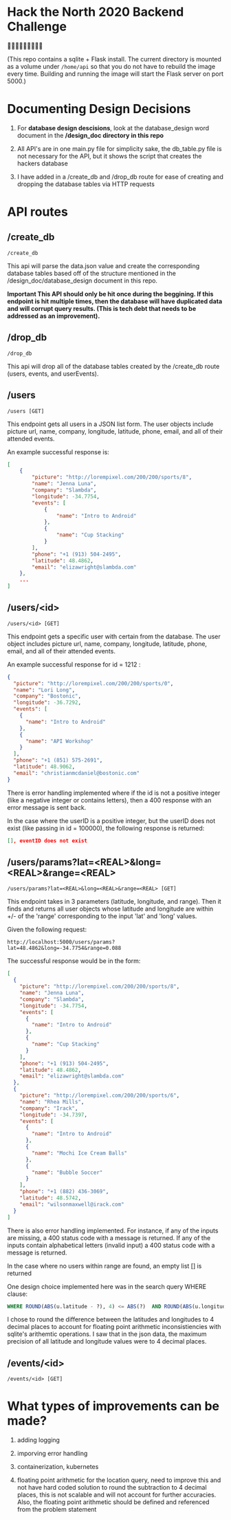 # Hack the North 2020 Backend Challenge

:rice_cracker::rice_cracker::rice_cracker::rice_cracker::rice_cracker::rice_cracker::rice_cracker::rice_cracker::rice_cracker:

(This repo contains a sqlite + Flask install. The current directory is mounted as a volume under `/home/api` so that you do not have to rebuild the image every time. Building and running the image will start the Flask server on port 5000.)

# Documenting Design Decisions

1. For **database design descisions**, look at the database_design word document in the **/design_doc directory in this repo**

2. All API's are in one main.py file for simplicity sake, the db_table.py file is not necessary for the API, but it shows the script that creates the hackers database

3. I have added in a /create_db and /drop_db route for ease of creating and dropping the database tables via HTTP requests

# API routes

## /create_db

```
/create_db
```

This api will parse the data.json value and create the corresponding database tables based off of the structure mentioned in the /design_doc/database_design document in this repo.

**Important This API should only be hit once during the beggining. If this endpoint is hit multiple times, then the database will have duplicated data and will corrupt query results. (This is tech debt that needs to be addressed as an improvement).**

## /drop_db

```
/drop_db
```

This api will drop all of the database tables created by the /create_db route (users, events, and userEvents).

## /users

```
/users [GET]
```

This endpoint gets all users in a JSON list form. The user objects include picture url, name, company, longitude, latitude, phone, email, and all of their attended events.

An example successful response is:

```json
[
    {
        "picture": "http://lorempixel.com/200/200/sports/8",
        "name": "Jenna Luna",
        "company": "Slambda",
        "longitude": -34.7754,
        "events": [
            {
                "name": "Intro to Android"
            },
            {
                "name": "Cup Stacking"
            }
        ],
        "phone": "+1 (913) 504-2495",
        "latitude": 48.4862,
        "email": "elizawright@slambda.com"
    },
    ...
]
```

## /users/\<id>

```
/users/<id> [GET]
```

This endpoint gets a specific user with certain <id> from the database. The user object includes picture url, name, company, longitude, latitude, phone, email, and all of their attended events.

An example successful response for id = 1212 :

```json
{
  "picture": "http://lorempixel.com/200/200/sports/0",
  "name": "Lori Long",
  "company": "Bostonic",
  "longitude": -36.7292,
  "events": [
    {
      "name": "Intro to Android"
    },
    {
      "name": "API Workshop"
    }
  ],
  "phone": "+1 (851) 575-2691",
  "latitude": 48.9062,
  "email": "christianmcdaniel@bostonic.com"
}
```

There is error handling implemented where if the id is not a positive integer (like a negative integer or contains letters), then a 400 response with an error message is sent back.

In the case where the userID is a positive integer, but the userID does not exist (like passing in id = 100000), the following response is returned:

```json
[], eventID does not exist
```

## /users/params\?lat=\<REAL>\&long=\<REAL>\&range=\<REAL>

```
/users/params?lat=<REAL>&long=<REAL>&range=<REAL> [GET]
```

This endpoint takes in 3 parameters (latitude, longitude, and range). Then it finds and returns all user objects whose latitude and longitude are within +/- of the 'range' corresponding to the input 'lat' and 'long' values.

Given the following request:

```
http://localhost:5000/users/params?lat=48.4862&long=-34.7754&range=0.088
```

The successful response would be in the form:

```json
[
  {
    "picture": "http://lorempixel.com/200/200/sports/8",
    "name": "Jenna Luna",
    "company": "Slambda",
    "longitude": -34.7754,
    "events": [
      {
        "name": "Intro to Android"
      },
      {
        "name": "Cup Stacking"
      }
    ],
    "phone": "+1 (913) 504-2495",
    "latitude": 48.4862,
    "email": "elizawright@slambda.com"
  },
  {
    "picture": "http://lorempixel.com/200/200/sports/6",
    "name": "Rhea Mills",
    "company": "Irack",
    "longitude": -34.7397,
    "events": [
      {
        "name": "Intro to Android"
      },
      {
        "name": "Mochi Ice Cream Balls"
      },
      {
        "name": "Bubble Soccer"
      }
    ],
    "phone": "+1 (882) 436-3069",
    "latitude": 48.5742,
    "email": "wilsonmaxwell@irack.com"
  }
]
```

There is also error handling implemented. For instance, if any of the inputs are missing, a 400 status code with a message is returned. If any of the inputs contain alphabetical letters (invalid input) a 400 status code with a message is returned.

In the case where no users within range are found, an empty list [] is returned

One design choice implemented here was in the search query WHERE clause:

```sql
WHERE ROUND(ABS(u.latitude - ?), 4) <= ABS(?)  AND ROUND(ABS(u.longitude - ?), 4) <= ABS(?)
```

I chose to round the difference between the latitudes and longitudes to 4 decimal places to account for floating point arithmetic inconsistiencies with sqlite's arithemtic operations. I saw that in the json data, the maximum precision of all latitude and longitude values were to 4 decimal places.

## /events/\<id>

```
/events/<id> [GET]
```

# What types of improvements can be made?

1. adding logging

2. imporving error handling

3. containerization, kubernetes

4. floating point arithmetic for the location query, need to improve this and not have hard coded solution to round the subtraction to 4 decimal places, this is not scalable and will not account for further accuracies. Also, the floating point arithmetic should be defined and referenced from the problem statement

